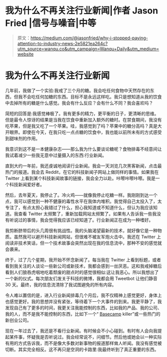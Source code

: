 # 我为什么不再关注行业新闻|作者 Jason Fried |信号与噪音|中等

> 原文：<https://medium.com/@jasonfried/why-i-stopped-paying-attention-to-industry-news-2e5821ea264c?utm_source=wanqu.co&utm_campaign=Wanqu+Daily&utm_medium=website>

# 我为什么不再关注行业新闻

几年前，我做了一个实验:我戒了三个月的糖。我会吃任何食物中天然存在的东西，但我不会吃任何加糖的东西。目标不是永远这样吃。我只是想知道从我的饮食中去掉所有的糖是什么感觉。我会有什么反应？会有什么不同？我会喜欢吗？

简短的回答是:我感觉棒极了。我有更多的精力，更平衡的日子，更清晰的思维。但是最令人惊讶的结果是当我在饮食中重新加入额外的糖时。在禁食期间，我没有吃苹果，但是我又吃了一个苹果。哇，我感觉到了吗？苹果中的糖分高吗？真是大开眼界。即使在今天，在我只吃一点点糖的饮食中，我也能以前所未有的方式感受到甜味剂的作用。

我意识到这不是一本健康杂志——那么我为什么要谈论糖呢？食物排毒不经意间让我试着减少一些我无意中过量摄入的东西:行业新闻。

直到大约一年前，我还虔诚地阅读行业新闻。我会一天浏览几次黑客新闻，点击最热门的报道。我会去 Reddit，在它的科技新闻子网站上做同样的事情。如果我在 Twitter 上看到某个科技新闻故事的链接，我会全力以赴。咔嚓咔嚓咔嚓。我是一个科技新闻爱好者。

然后，去年夏天，我停止了。冷火鸡——就像我停止吃糖一样。我刚刚到达一个点，我可以感觉到一种不健康的毒性水平在我体内堆积。我觉得自己太投入了，太专注了，有点太担心我错过了什么，担心我知道或不知道什么，但认为我应该知道。我查看 Twitter 太频繁了，重新加载网站太频繁了。如果有人告诉我一些我没有听说过的事情，我会觉得我应该已经知道了。行业新闻正在成为一种嗜好。

我剪断脐带后的头几周很有挑战性。我的头脑渴望最新的技术，就好像它是一种物质。虽然我可以避开科技新闻网站，但很难不被友军炮火击中。我还在 Twitter 上阅读非技术笑话，但一个技术故事会突然出现在我的信息流中，那种不安的感觉就会袭来。

终于，过了几个星期，我开始不怀念新闻了。每当我在 Twitter 上看到标题，或者看到我关注的人谈论一些新公司或新技术，我都会感到一丝厌恶。这和我戒掉糖后看到人们狼吞虎咽地吃着颓废的甜点时的感觉很相似:这让我恶心。所以我想出了一个新的仪式。每次朋友们发关于科技的微博，我都会用 Tweetbot 让他们静音 30 天。最终，我的信息流清除了我试图避免的所有内容。

令人难以置信的是，进入行业新闻排毒几个月后，我不仅精神上感觉更好，身体上也感觉更好。我的思想并没有紧张，等待着下一个大事件的到来。我更平静了，我发现自己有了更多的时间，我更关注我能控制的东西，比如我的产品、我的公司、我的人，而不是我不能控制的东西，比如下一个“ [Basecamp](http://basecamp.com) killer”或一些热门的新创业公司。

现在一年过去了，我还是不看行业新闻。有时候会不小心碰到。有时有人会向我提起某件事，怀疑我是否听说过。我会经常说不，问细节。然后他或她会以一种实际有用的方式告诉我，而不是像大多数对新事物的报道那样耸人听闻。我没有感觉被切断。其实完全相反。这不再只是空洞的卡路里:我最终听到了真正重要的东西。